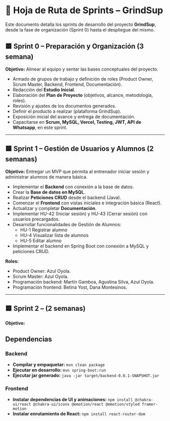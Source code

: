 # 📌 Hoja de Ruta de Sprints – GrindSup

Este documento detalla los sprints de desarrollo del proyecto **GrindSup**, desde la fase de organización (Sprint 0) hasta el despliegue del mismo.

## 🟦 Sprint 0 – Preparación y Organización (3 semana)

**Objetivo:** Alinear al equipo y sentar las bases conceptuales del proyecto.

* Armado de grupos de trabajo y definición de roles (Product Owner, Scrum Master, Backend, Frontend, Documentación).
* Redacción del **Estudio Inicial**.
* Elaboración del **Plan de Proyecto** (objetivos, alcance, metodología, roles).
* Revisión y ajustes de los documentos generados.
* Definir el producto a realizar (plataforma GrindSup).
* Exposición inicial del avance y entrega de documentación.
* Capacitarse en **Scrum, MySQL, Vercel, Testing, JWT, API de Whatsapp**, en este sprint.

---

## 🟦 Sprint 1 – Gestión de Usuarios y Alumnos (2 semanas)

**Objetivo:** Entregar un MVP que permita al entrenador iniciar sesión y administrar alumnos de manera básica.

* Implementar el **Backend** con conexión a la base de datos.
* Crear la **Base de datos en MySQL**.
* Realizar **Peticiones CRUD** desde el backend (Java).
* Comenzar el **Frontend** con vistas iniciales e integración básica (React).
* Actualizar y completar **Documentación**.
* Implementar HU-42 (Iniciar sesión) y HU-43 (Cerrar sesión) con usuarios precargados.
* Desarrollar funcionalidades de Gestión de Alumnos:
  - HU-1 Registrar alumno
  - HU-4 Visualizar lista de alumnos
  - HU-5 Editar alumno
* Implementar el backend en Spring Boot con conexión a MySQL y peticiones CRUD.

**Roles:**

* Product Owner: Azul Oyola.
* Scrum Master: Azul Oyola.
* Programación backend: Martín Gamboa, Agustina Silva, Azul Oyola.
* Programación frontend: Betina Yost, Dana Montesinos.


---

## 🟦 Sprint 2 –  (2 semanas)

**Objetivo:**





## Dependencias
### Backend
* **Compilar y empaquetar:** `mvn clean package`
* **Ejecutar en desarrollo:** `mvn spring-boot:run`
* **Ejecutar jar generado:** `java -jar target/backend-0.0.1-SNAPSHOT.jar`

### Frontend
* **Instalar dependencias de UI y animaciones:** `npm install @chakra-ui/react @chakra-ui/icons @emotion/react @emotion/styled framer-motion`
* **Instalar enrutamiento de React:** `npm install react-router-dom`
